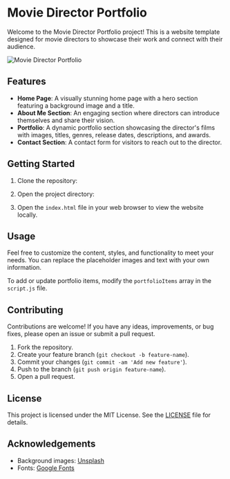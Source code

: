 # Movie Director Portfolio

Welcome to the Movie Director Portfolio project! This is a website template designed for movie directors to showcase their work and connect with their audience.

![Movie Director Portfolio](demo.png)

## Features

- **Home Page**: A visually stunning home page with a hero section featuring a background image and a title.
- **About Me Section**: An engaging section where directors can introduce themselves and share their vision.
- **Portfolio**: A dynamic portfolio section showcasing the director's films with images, titles, genres, release dates, descriptions, and awards.
- **Contact Section**: A contact form for visitors to reach out to the director.

## Getting Started

1. Clone the repository:


2. Open the project directory:


3. Open the `index.html` file in your web browser to view the website locally.

## Usage

Feel free to customize the content, styles, and functionality to meet your needs. You can replace the placeholder images and text with your own information.

To add or update portfolio items, modify the `portfolioItems` array in the `script.js` file.

## Contributing

Contributions are welcome! If you have any ideas, improvements, or bug fixes, please open an issue or submit a pull request.

1. Fork the repository.
2. Create your feature branch (`git checkout -b feature-name`).
3. Commit your changes (`git commit -am 'Add new feature'`).
4. Push to the branch (`git push origin feature-name`).
5. Open a pull request.

## License

This project is licensed under the MIT License. See the [LICENSE](LICENSE) file for details.

## Acknowledgements

- Background images: [Unsplash](https://unsplash.com/)
- Fonts: [Google Fonts](https://fonts.google.com/)
